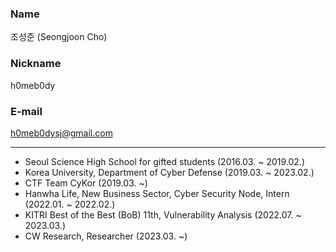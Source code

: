 ### Name

조성준 (Seongjoon Cho)

### Nickname

h0meb0dy

### E-mail

[h0meb0dysj@gmail.com](mailto:h0meb0dysj@gmail.com)

---

- Seoul Science High School for gifted students (2016.03. ~ 2019.02.)
- Korea University, Department of Cyber Defense (2019.03. ~ 2023.02.)
- CTF Team CyKor (2019.03. ~)
- Hanwha Life, New Business Sector, Cyber Security Node, Intern (2022.01. ~ 2022.02.)
- KITRI Best of the Best (BoB) 11th, Vulnerability Analysis (2022.07. ~ 2023.03.)
- CW Research, Researcher (2023.03. ~)
